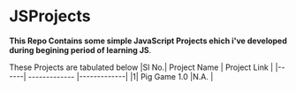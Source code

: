 # JSProjects
__This Repo Contains some simple JavaScript Projects ehich i've developed during begining period of learning JS__.

These Projects are tabulated below
|Sl No.| Project Name  | Project Link  |
|------| ------------- |-------------|
|1| Pig Game 1.0  |N.A.  |
